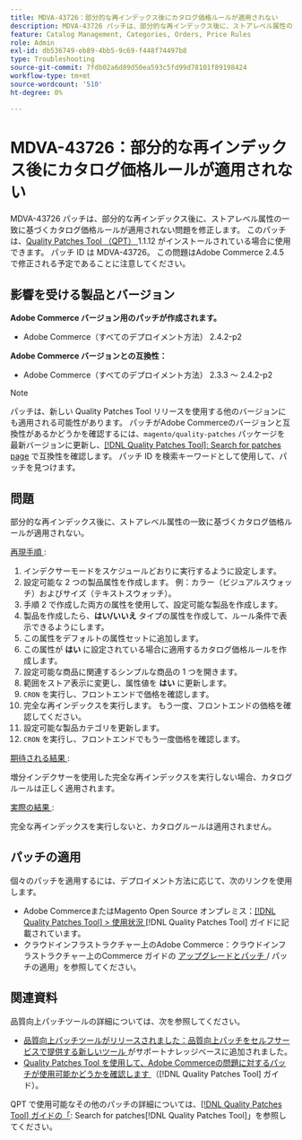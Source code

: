 ```yaml
---
title: MDVA-43726：部分的な再インデックス後にカタログ価格ルールが適用されない
description: MDVA-43726 パッチは、部分的な再インデックス後に、ストアレベル属性の一致に基づくカタログ価格ルールが適用されない問題を修正します。 このパッチは、[Quality Patches Tool （QPT） ] （https://experienceleague.adobe.com/en/docs/commerce-operations/tools/quality-patches-tool/quality-patches-tool-to-self-serve-quality-patches） 1.1.12 がインストールされている場合に利用できます。 パッチ ID は MDVA-43726。 この問題はAdobe Commerce 2.4.5 で修正される予定であることに注意してください。
feature: Catalog Management, Categories, Orders, Price Rules
role: Admin
exl-id: db536749-eb89-4bb5-9c69-f448f74497b8
type: Troubleshooting
source-git-commit: 7fdb02a6d89d50ea593c5fd99d78101f89198424
workflow-type: tm+mt
source-wordcount: '510'
ht-degree: 0%

---
```


# MDVA-43726：部分的な再インデックス後にカタログ価格ルールが適用されない

MDVA-43726 パッチは、部分的な再インデックス後に、ストアレベル属性の一致に基づくカタログ価格ルールが適用されない問題を修正します。 このパッチは、[Quality Patches Tool （QPT） ](https://experienceleague.adobe.com/en/docs/commerce-operations/tools/quality-patches-tool/quality-patches-tool-to-self-serve-quality-patches)1.1.12 がインストールされている場合に使用できます。 パッチ ID は MDVA-43726。 この問題はAdobe Commerce 2.4.5 で修正される予定であることに注意してください。

## 影響を受ける製品とバージョン

**Adobe Commerce バージョン用のパッチが作成されます。**

* Adobe Commerce（すべてのデプロイメント方法） 2.4.2-p2

**Adobe Commerce バージョンとの互換性：**

* Adobe Commerce（すべてのデプロイメント方法） 2.3.3 ～ 2.4.2-p2

>[!NOTE]
>
>パッチは、新しい Quality Patches Tool リリースを使用する他のバージョンにも適用される可能性があります。 パッチがAdobe Commerceのバージョンと互換性があるかどうかを確認するには、`magento/quality-patches` パッケージを最新バージョンに更新し、[[!DNL Quality Patches Tool]: Search for patches page](https://experienceleague.adobe.com/en/docs/commerce-operations/tools/quality-patches-tool/quality-patches-tool-to-self-serve-quality-patches) で互換性を確認します。 パッチ ID を検索キーワードとして使用して、パッチを見つけます。

## 問題

部分的な再インデックス後に、ストアレベル属性の一致に基づくカタログ価格ルールが適用されない。

<u> 再現手順 </u>:

1. インデクサーモードをスケジュールどおりに実行するように設定します。
1. 設定可能な 2 つの製品属性を作成します。 例：カラー（ビジュアルスウォッチ）およびサイズ（テキストスウォッチ）。
1. 手順 2 で作成した両方の属性を使用して、設定可能な製品を作成します。
1. 製品を作成したら、**はい/いいえ** タイプの属性を作成して、ルール条件で表示できるようにします。
1. この属性をデフォルトの属性セットに追加します。
1. この属性が **はい** に設定されている場合に適用するカタログ価格ルールを作成します。
1. 設定可能な商品に関連するシンプルな商品の 1 つを開きます。
1. 範囲をストア表示に変更し、属性値を **はい** に更新します。
1. `CRON` を実行し、フロントエンドで価格を確認します。
1. 完全な再インデックスを実行します。 もう一度、フロントエンドの価格を確認してください。
1. 設定可能な製品カテゴリを更新します。
1. `CRON` を実行し、フロントエンドでもう一度価格を確認します。

<u> 期待される結果 </u>:

増分インデクサーを使用した完全な再インデックスを実行しない場合、カタログルールは正しく適用されます。

<u> 実際の結果 </u>:

完全な再インデックスを実行しないと、カタログルールは適用されません。

## パッチの適用

個々のパッチを適用するには、デプロイメント方法に応じて、次のリンクを使用します。

* Adobe CommerceまたはMagento Open Source オンプレミス：[[!DNL Quality Patches Tool] > 使用状況 ](/help/tools/quality-patches-tool/usage.md)[!DNL Quality Patches Tool] ガイドに記載されています。
* クラウドインフラストラクチャー上のAdobe Commerce：クラウドインフラストラクチャー上のCommerce ガイドの [ アップグレードとパッチ ](https://experienceleague.adobe.com/docs/commerce-cloud-service/user-guide/develop/upgrade/apply-patches.html)/ パッチの適用」を参照してください。

## 関連資料

品質向上パッチツールの詳細については、次を参照してください。

* [ 品質向上パッチツールがリリースされました：品質向上パッチをセルフサービスで提供する新しいツール ](https://experienceleague.adobe.com/en/docs/commerce-operations/tools/quality-patches-tool/quality-patches-tool-to-self-serve-quality-patches) がサポートナレッジベースに追加されました。
* [Quality Patches Tool を使用して、Adobe Commerceの問題に対するパッチが使用可能かどうかを確認します ](/help/tools/quality-patches-tool/patches-available-in-qpt/check-patch-for-magento-issue-with-magento-quality-patches.md) （[!DNL Quality Patches Tool] ガイド）。

QPT で使用可能なその他のパッチの詳細については、[[!DNL Quality Patches Tool] ガイドの「](https://experienceleague.adobe.com/tools/commerce-quality-patches/index.html): Search for patches[!DNL Quality Patches Tool]」を参照してください。
